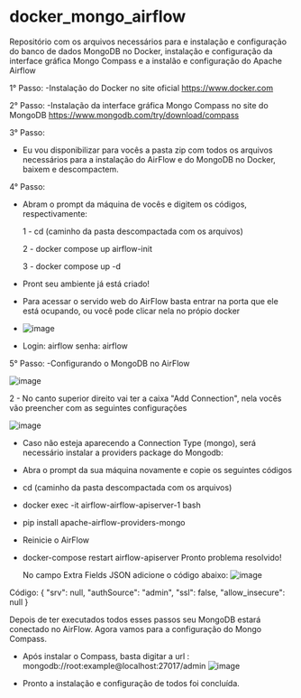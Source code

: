 # docker_mongo_airflow
Repositório com os arquivos necessários para e instalação e configuração do banco de dados MongoDB no Docker, instalação e configuração da interface gráfica Mongo Compass e a instalão e configuração do Apache Airflow

1° Passo:
-Instalação do Docker no site oficial
https://www.docker.com

2° Passo: 
-Instalação da interface gráfica Mongo Compass no site do MongoDB
https://www.mongodb.com/try/download/compass

3° Passo:
- Eu vou disponibilizar para vocês a pasta zip com todos os arquivos necessários para a instalação do AirFlow e do MongoDB no Docker, baixem e descompactem.

4° Passo:
- Abram o prompt da máquina de vocês e digitem os códigos, respectivamente:
  
   1 - cd (caminho da pasta descompactada com os arquivos)

   2 - docker compose up airflow-init

   3 - docker compose up -d

- Pront seu ambiente já está criado!
- Para acessar o servido web do AirFlow basta entrar na porta que ele está ocupando, ou você pode clicar nela no própio docker
- ![image](https://github.com/user-attachments/assets/ce1a2744-c7f9-4b8f-bc09-655a460fc330)
-  Login: airflow  senha: airflow  


  5° Passo:
  -Configurando o MongoDB no AirFlow
  
  ![image](https://github.com/user-attachments/assets/976f4f69-edca-4008-8999-42a720ca3e42)
  
  2 - No canto superior direito vai ter a caixa "Add Connection", nela vocês vão preencher com as seguintes configurações
  
  ![image](https://github.com/user-attachments/assets/adfdcfc7-5bcd-4a74-a305-8325d906e31d)

  - Caso não esteja aparecendo a Connection Type (mongo), será necessário instalar a providers package do Mongodb:
  - Abra o prompt da sua máquina novamente e copie os seguintes códigos
  - cd (caminho da pasta descompactada com os arquivos)
  - docker exec -it airflow-airflow-apiserver-1 bash
  - pip install apache-airflow-providers-mongo
  - Reinicie o AirFlow
  - docker-compose restart airflow-apiserver
    Pronto problema resolvido!

    No campo Extra Fields JSON adicione o código abaixo:
 ![image](https://github.com/user-attachments/assets/0075fd06-384c-4386-b77f-579c5b170fa9)

Código:
{
  "srv": null,
  "authSource": "admin",
  "ssl": false,
  "allow_insecure": null
}

Depois de ter executados todos esses passos seu MongoDB estará conectado no AirFlow. Agora vamos para a configuração do Mongo Compass.
- Após instalar o Compass, basta digitar a url : mongodb://root:example@localhost:27017/admin
  ![image](https://github.com/user-attachments/assets/cdbc200b-d4e8-4a81-9a2f-54497d5b6e59)

- Pronto a instalação e configuração de todos foi concluída.
  






    
